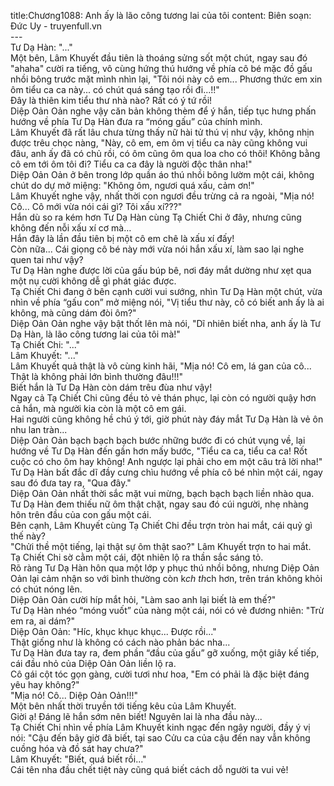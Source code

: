 title:Chương1088: Anh ấy là lão công tương lai của tôi
content:
Biên soạn: Đức Uy - truyenfull.vn<br>---<br>Tư Dạ Hàn: "..."<br>Một bên, Lâm Khuyết đầu tiên là thoáng sửng sốt một chút, ngay sau đó "ahaha" cười ra tiếng, vô cùng hứng thú hướng về phía cô bé mặc đồ gấu nhồi bông trước mặt mình nhìn lại, "Tôi nói này cô em... Phương thức em xin ôm tiểu ca ca này... có chút quá sáng tạo rồi đi...!!"<br>Đây là thiên kim tiểu thư nhà nào? Rất có ý tứ rồi!<br>Diệp Oản Oản nghe vậy căn bản không thèm để ý hắn, tiếp tục hưng phấn hướng về phía Tư Dạ Hàn đưa ra “móng gấu” của chính mình.<br>Lâm Khuyết đã rất lâu chưa từng thấy nữ hài tử thú vị như vậy, không nhịn được trêu chọc nàng, "Này, cô em, em ôm vị tiểu ca này cũng không vui đâu, anh ấy đã có chủ rồi, có ôm cũng ôm qua loa cho có thôi! Không bằng cô em tới ôm tôi đi? Tiểu ca ca đây là người độc thân nha!"<br>Diệp Oản Oản ở bên trong lớp quần áo thú nhồi bông lườm một cái, không chút do dự mở miệng: "Không ôm, ngươi quá xấu, cảm ơn!"<br>Lâm Khuyết nghe vậy, nhất thời con ngươi đều trừng cả ra ngoài, "Mịa nó! Cô... Cô mới vừa nói cái gì? Tôi xấu xí???"<br>Hắn dù so ra kém hơn Tư Dạ Hàn cùng Tạ Chiết Chi ở đây, nhưng cũng không đến nỗi xấu xí cơ mà…<br>Hắn đây là lần đầu tiên bị một cô em chê là xấu xí đấy!<br>Còn nữa... Cái giọng cô bé này mới vừa nói hắn xấu xí, làm sao lại nghe quen tai như vậy?<br>Tư Dạ Hàn nghe được lời của gấu búp bê, nơi đáy mắt dường như xẹt qua một nụ cười không dễ gì phát giác được.<br>Tạ Chiết Chi đang ở bên cạnh cười vui sướng, nhìn Tư Dạ Hàn một chút, vừa nhìn về phía “gấu con” mở miệng nói, "Vị tiểu thư này, cô có biết anh ấy là ai không, mà cũng dám đòi ôm?"<br>Diệp Oản Oản nghe vậy bật thốt lên mà nói, "Dĩ nhiên biết nha, anh ấy là Tư Dạ Hàn, là lão công tương lai của tôi mà!"<br>Tạ Chiết Chi: "..."<br>Lâm Khuyết: "..."<br>Lâm Khuyết quả thật là vô cùng kinh hãi, "Mịa nó! Cô em, lá gan của cô... Thật là không phải lớn bình thường đâu!!!"<br>Biết hắn là Tư Dạ Hàn còn dám trêu đùa như vậy!<br>Ngay cả Tạ Chiết Chi cũng đều tỏ vẻ thán phục, lại còn có người quậy hơn cả hắn, mà người kia còn là một cô em gái.<br>Hai người cũng không hề chú ý tới, giờ phút này đáy mắt Tư Dạ Hàn là vẻ ôn nhu lan tràn...<br>Diệp Oản Oản bạch bạch bạch bước những bước đi có chút vụng về, lại hướng về Tư Dạ Hàn đến gần hơn mấy bước, "Tiểu ca ca, tiểu ca ca! Rốt cuộc có cho ôm hay không! Anh ngược lại phải cho em một câu trả lời nha!"<br>Tư Dạ Hàn bất đắc dĩ đầy cưng chìu hướng về phía cô bé nhìn một cái, ngay sau đó đưa tay ra, "Qua đây."<br>Diệp Oản Oản nhất thời sắc mặt vui mừng, bạch bạch bạch liền nhào qua.<br>Tư Dạ Hàn đem thiếu nữ ôm thật chặt, ngay sau đó cúi người, nhẹ nhàng hôn trên đầu của con gấu một cái.<br>Bên cạnh, Lâm Khuyết cùng Tạ Chiết Chi đều trợn tròn hai mắt, cái quỷ gì thế này?<br>"Chửi thề một tiếng, lại thật sự ôm thật sao?" Lâm Khuyết trợn to hai mắt.<br>Tạ Chiết Chi sờ cằm một cái, đột nhiên lộ ra thần sắc sáng tỏ.<br>Rõ ràng Tư Dạ Hàn hôn qua một lớp y phục thú nhồi bông, nhưng Diệp Oản Oản lại cảm nhận so với bình thường còn k*ch th*ch hơn, trên trán không khỏi có chút nóng lên.<br>Diệp Oản Oản cười híp mắt hỏi, "Làm sao anh lại biết là em thế?"<br>Tư Dạ Hàn nhéo “móng vuốt” của nàng một cái, nói có vẻ đương nhiên: "Trừ em ra, ai dám?"<br>Diệp Oản Oản: "Híc, khục khục khục... Được rồi..."<br>Thật giống như là không có cách nào phản bác nha...<br>Tư Dạ Hàn đưa tay ra, đem phần “đầu của gấu” gỡ xuống, một giây kế tiếp, cái đầu nhỏ của Diệp Oản Oản liền lộ ra.<br>Cô gái cột tóc gọn gàng, cười tươi như hoa, "Em có phải là đặc biệt đáng yêu hay không?"<br>"Mịa nó! Cô... Diệp Oản Oản!!!"<br>Một bên nhất thời truyền tới tiếng kêu của Lâm Khuyết.<br>Giời ạ! Đáng lẽ hắn sớm nên biết! Nguyên lai là nha đầu này...<br>Tạ Chiết Chi nhìn về phía Lâm Khuyết kinh ngạc đến ngây người, đầy ý vị nói: "Cậu đến bây giờ đã biết, tại sao Cửu ca của cậu đến nay vẫn không cuồng hóa và đồ sát hay chưa?"<br>Lâm Khuyết: "Biết, quá biết rồi..."<br>Cái tên nha đầu chết tiệt này cũng quá biết cách dỗ người ta vui vẻ!